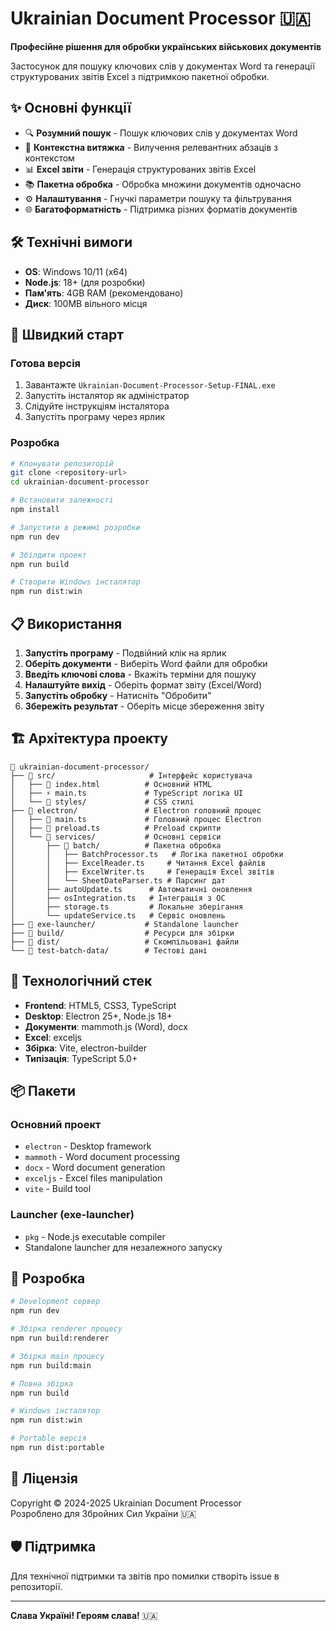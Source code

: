 # Ukrainian Document Processor 🇺🇦

**Професійне рішення для обробки українських військових документів**

Застосунок для пошуку ключових слів у документах Word та генерації структурованих звітів Excel з підтримкою пакетної обробки.

## ✨ Основні функції

- 🔍 **Розумний пошук** - Пошук ключових слів у документах Word
- 📄 **Контекстна витяжка** - Вилучення релевантних абзаців з контекстом  
- 📊 **Excel звіти** - Генерація структурованих звітів Excel
- 📚 **Пакетна обробка** - Обробка множини документів одночасно
- ⚙️ **Налаштування** - Гнучкі параметри пошуку та фільтрування
- 🌐 **Багатоформатність** - Підтримка різних форматів документів

## 🛠️ Технічні вимоги

- **OS**: Windows 10/11 (x64)
- **Node.js**: 18+ (для розробки)
- **Пам'ять**: 4GB RAM (рекомендовано)
- **Диск**: 100MB вільного місця

## 🚀 Швидкий старт

### Готова версія
1. Завантажте `Ukrainian-Document-Processor-Setup-FINAL.exe`
2. Запустіть інсталятор як адміністратор
3. Слідуйте інструкціям інсталятора
4. Запустіть програму через ярлик

### Розробка
```bash
# Клонувати репозиторій
git clone <repository-url>
cd ukrainian-document-processor

# Встановити залежності
npm install

# Запустити в режимі розробки
npm run dev

# Збілдити проект
npm run build

# Створити Windows інсталятор
npm run dist:win
```

## 📋 Використання

1. **Запустіть програму** - Подвійний клік на ярлик
2. **Оберіть документи** - Виберіть Word файли для обробки
3. **Введіть ключові слова** - Вкажіть терміни для пошуку
4. **Налаштуйте вихід** - Оберіть формат звіту (Excel/Word)
5. **Запустіть обробку** - Натисніть "Обробити"
6. **Збережіть результат** - Оберіть місце збереження звіту

## 🏗️ Архітектура проекту

```
📁 ukrainian-document-processor/
├── 📁 src/                     # Інтерфейс користувача
│   ├── 🎨 index.html          # Основний HTML
│   ├── ⚡ main.ts             # TypeScript логіка UI
│   └── 📁 styles/             # CSS стилі
├── 📁 electron/               # Electron головний процес
│   ├── 🔧 main.ts             # Головний процес Electron
│   ├── 🔗 preload.ts          # Preload скрипти
│   └── 📁 services/           # Основні сервіси
│       ├── 📁 batch/          # Пакетна обробка
│       │   ├── BatchProcessor.ts   # Логіка пакетної обробки
│       │   ├── ExcelReader.ts     # Читання Excel файлів
│       │   ├── ExcelWriter.ts     # Генерація Excel звітів
│       │   └── SheetDateParser.ts # Парсинг дат
│       ├── autoUpdate.ts      # Автоматичні оновлення
│       ├── osIntegration.ts   # Інтеграція з ОС
│       ├── storage.ts         # Локальне зберігання
│       └── updateService.ts   # Сервіс оновлень
├── 📁 exe-launcher/           # Standalone launcher
├── 📁 build/                  # Ресурси для збірки
├── 📁 dist/                   # Скомпільовані файли
└── 📁 test-batch-data/        # Тестові дані
```

## 🔧 Технологічний стек

- **Frontend**: HTML5, CSS3, TypeScript
- **Desktop**: Electron 25+, Node.js 18+
- **Документи**: mammoth.js (Word), docx
- **Excel**: exceljs 
- **Збірка**: Vite, electron-builder
- **Типізація**: TypeScript 5.0+

## 📦 Пакети

### Основний проект
- `electron` - Desktop framework
- `mammoth` - Word document processing  
- `docx` - Word document generation
- `exceljs` - Excel files manipulation
- `vite` - Build tool

### Launcher (exe-launcher)
- `pkg` - Node.js executable compiler
- Standalone launcher для незалежного запуску

## 🤝 Розробка

```bash
# Development сервер
npm run dev

# Збірка renderer процесу  
npm run build:renderer

# Збірка main процесу
npm run build:main

# Повна збірка
npm run build

# Windows інсталятор
npm run dist:win

# Portable версія
npm run dist:portable
```

## 📄 Ліцензія

Copyright © 2024-2025 Ukrainian Document Processor  
Розроблено для Збройних Сил України 🇺🇦

## 🛡️ Підтримка

Для технічної підтримки та звітів про помилки створіть issue в репозиторії.

---

**Слава Україні! Героям слава!** 🇺🇦